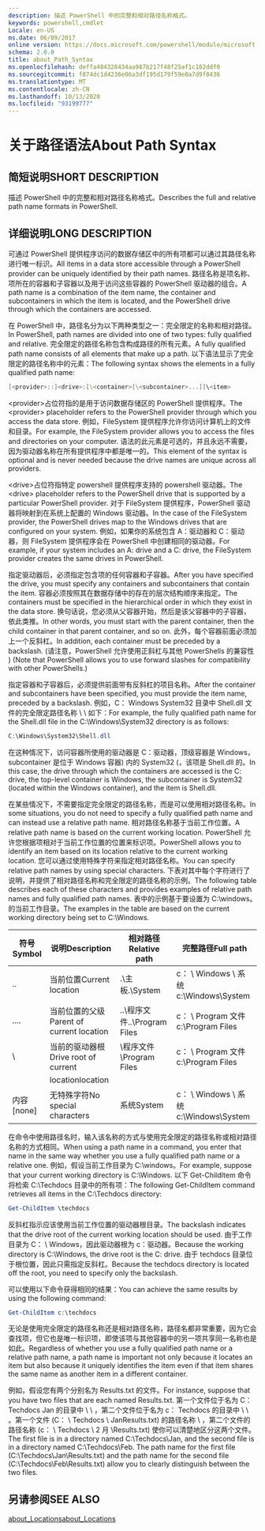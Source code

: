 ```yaml
---
description: 描述 PowerShell 中的完整和相对路径名称格式。
keywords: powershell,cmdlet
Locale: en-US
ms.date: 06/09/2017
online version: https://docs.microsoft.com/powershell/module/microsoft.powershell.core/about/about_path_syntax?view=powershell-6&WT.mc_id=ps-gethelp
schema: 2.0.0
title: about_Path_Syntax
ms.openlocfilehash: deffa484328434aa987b217f48f25af1c182ddf0
ms.sourcegitcommit: f874dc1d4236e06a3df195d179f59e0a7d9f8436
ms.translationtype: MT
ms.contentlocale: zh-CN
ms.lasthandoff: 10/13/2020
ms.locfileid: "93199777"
---
```

# <a name="about-path-syntax"></a><span data-ttu-id="46409-104">关于路径语法</span><span class="sxs-lookup"><span data-stu-id="46409-104">About Path Syntax</span></span>

## <a name="short-description"></a><span data-ttu-id="46409-105">简短说明</span><span class="sxs-lookup"><span data-stu-id="46409-105">SHORT DESCRIPTION</span></span>
<span data-ttu-id="46409-106">描述 PowerShell 中的完整和相对路径名称格式。</span><span class="sxs-lookup"><span data-stu-id="46409-106">Describes the full and relative path name formats in  PowerShell.</span></span>

## <a name="long-description"></a><span data-ttu-id="46409-107">详细说明</span><span class="sxs-lookup"><span data-stu-id="46409-107">LONG DESCRIPTION</span></span>

<span data-ttu-id="46409-108">可通过 PowerShell 提供程序访问的数据存储区中的所有项都可以通过其路径名称进行唯一标识。</span><span class="sxs-lookup"><span data-stu-id="46409-108">All items in a data store accessible through a PowerShell provider can be uniquely identified by their path names.</span></span> <span data-ttu-id="46409-109">路径名称是项名称、项所在的容器和子容器以及用于访问这些容器的 PowerShell 驱动器的组合。</span><span class="sxs-lookup"><span data-stu-id="46409-109">A path name is a combination of the item name, the container and subcontainers in which the item is located, and the PowerShell drive through which the containers are accessed.</span></span>

<span data-ttu-id="46409-110">在 PowerShell 中，路径名分为以下两种类型之一：完全限定的名称和相对路径。</span><span class="sxs-lookup"><span data-stu-id="46409-110">In PowerShell, path names are divided into one of two types: fully qualified and relative.</span></span> <span data-ttu-id="46409-111">完全限定的路径名称包含构成路径的所有元素。</span><span class="sxs-lookup"><span data-stu-id="46409-111">A fully qualified path name consists of all elements that make up a path.</span></span> <span data-ttu-id="46409-112">以下语法显示了完全限定的路径名称中的元素：</span><span class="sxs-lookup"><span data-stu-id="46409-112">The following syntax shows the elements in a fully qualified path name:</span></span>

```powershell
[<provider>::]<drive>:[\<container>[\<subcontainer>...]]\<item>
```

<span data-ttu-id="46409-113">\<provider\>占位符指的是用于访问数据存储区的 PowerShell 提供程序。</span><span class="sxs-lookup"><span data-stu-id="46409-113">The \<provider\> placeholder refers to the PowerShell provider through which you access the data store.</span></span> <span data-ttu-id="46409-114">例如，FileSystem 提供程序允许你访问计算机上的文件和目录。</span><span class="sxs-lookup"><span data-stu-id="46409-114">For example, the FileSystem provider allows you to access the files and directories on your computer.</span></span> <span data-ttu-id="46409-115">语法的此元素是可选的，并且永远不需要，因为驱动器名称在所有提供程序中都是唯一的。</span><span class="sxs-lookup"><span data-stu-id="46409-115">This element of the syntax is optional and is never needed because the drive names are unique across all providers.</span></span>

<span data-ttu-id="46409-116">\<drive\>占位符指特定 powershell 提供程序支持的 powershell 驱动器。</span><span class="sxs-lookup"><span data-stu-id="46409-116">The \<drive\> placeholder refers to the PowerShell drive that is supported by a particular PowerShell provider.</span></span> <span data-ttu-id="46409-117">对于 FileSystem 提供程序，PowerShell 驱动器将映射到在系统上配置的 Windows 驱动器。</span><span class="sxs-lookup"><span data-stu-id="46409-117">In the case of the FileSystem provider, the PowerShell drives map to the Windows drives that are configured on your system.</span></span> <span data-ttu-id="46409-118">例如，如果你的系统包含 A：驱动器和 C：驱动器，则 FileSystem 提供程序会在 PowerShell 中创建相同的驱动器。</span><span class="sxs-lookup"><span data-stu-id="46409-118">For example, if your system includes an A: drive and a C: drive, the FileSystem provider creates the same drives in PowerShell.</span></span>

<span data-ttu-id="46409-119">指定驱动器后，必须指定包含项的任何容器和子容器。</span><span class="sxs-lookup"><span data-stu-id="46409-119">After you have specified the drive, you must specify any containers and subcontainers that contain the item.</span></span> <span data-ttu-id="46409-120">容器必须按照其在数据存储中的存在的层次结构顺序来指定。</span><span class="sxs-lookup"><span data-stu-id="46409-120">The containers must be specified in the hierarchical order in which they exist in the data store.</span></span> <span data-ttu-id="46409-121">换句话说，您必须从父容器开始，然后是该父容器中的子容器，依此类推。</span><span class="sxs-lookup"><span data-stu-id="46409-121">In other words, you must start with the parent container, then the child container in that parent container, and so on.</span></span> <span data-ttu-id="46409-122">此外，每个容器前面必须加上一个反斜杠。</span><span class="sxs-lookup"><span data-stu-id="46409-122">In addition, each container must be preceded by a backslash.</span></span> <span data-ttu-id="46409-123"> (请注意，PowerShell 允许使用正斜杠与其他 PowerShells 的兼容性 ) </span><span class="sxs-lookup"><span data-stu-id="46409-123">(Note that PowerShell allows you to use forward slashes for compatibility with other PowerShells.)</span></span>

<span data-ttu-id="46409-124">指定容器和子容器后，必须提供前面带有反斜杠的项目名称。</span><span class="sxs-lookup"><span data-stu-id="46409-124">After the container and subcontainers have been specified, you must provide the item name, preceded by a backslash.</span></span> <span data-ttu-id="46409-125">例如，C： Windows System32 目录中 Shell.dll 文件的完全限定路径名称 \\ \\ 如下：</span><span class="sxs-lookup"><span data-stu-id="46409-125">For example, the fully qualified path name for the Shell.dll file in the C:\\Windows\\System32 directory is as follows:</span></span>

```powershell
C:\Windows\System32\Shell.dll
```

<span data-ttu-id="46409-126">在这种情况下，访问容器所使用的驱动器是 C：驱动器，顶级容器是 Windows，subcontainer 是位于 Windows 容器) 内的 System32 (，该项是 Shell.dll 的。</span><span class="sxs-lookup"><span data-stu-id="46409-126">In this case, the drive through which the containers are accessed is the C: drive, the top-level container is Windows, the subcontainer is System32 (located within the Windows container), and the item is Shell.dll.</span></span>

<span data-ttu-id="46409-127">在某些情况下，不需要指定完全限定的路径名称，而是可以使用相对路径名称。</span><span class="sxs-lookup"><span data-stu-id="46409-127">In some situations, you do not need to specify a fully qualified path name and can instead use a relative path name.</span></span> <span data-ttu-id="46409-128">相对路径名称基于当前工作位置。</span><span class="sxs-lookup"><span data-stu-id="46409-128">A relative path name is based on the current working location.</span></span> <span data-ttu-id="46409-129">PowerShell 允许您根据项相对于当前工作位置的位置来标识项。</span><span class="sxs-lookup"><span data-stu-id="46409-129">PowerShell allows you to identify an item based on its location relative to the current working location.</span></span> <span data-ttu-id="46409-130">您可以通过使用特殊字符来指定相对路径名称。</span><span class="sxs-lookup"><span data-stu-id="46409-130">You can specify relative path names by using special characters.</span></span> <span data-ttu-id="46409-131">下表对其中每个字符进行了说明，并提供了相对路径名称和完全限定的路径名称的示例。</span><span class="sxs-lookup"><span data-stu-id="46409-131">The following table describes each of these characters and provides examples of relative path names and fully qualified path names.</span></span> <span data-ttu-id="46409-132">表中的示例基于要设置为 C:\windows。的当前工作目录。</span><span class="sxs-lookup"><span data-stu-id="46409-132">The examples in the table are based on the current working directory being set to C:\Windows.</span></span>

|<span data-ttu-id="46409-133">符号</span><span class="sxs-lookup"><span data-stu-id="46409-133">Symbol</span></span>|<span data-ttu-id="46409-134">说明</span><span class="sxs-lookup"><span data-stu-id="46409-134">Description</span></span>               |<span data-ttu-id="46409-135">相对路径</span><span class="sxs-lookup"><span data-stu-id="46409-135">Relative path</span></span>    |<span data-ttu-id="46409-136">完整路径</span><span class="sxs-lookup"><span data-stu-id="46409-136">Full path</span></span>          |
|------|--------------------------|-----------------|-------------------|
|<span data-ttu-id="46409-137">.</span><span class="sxs-lookup"><span data-stu-id="46409-137">.</span></span>     |<span data-ttu-id="46409-138">当前位置</span><span class="sxs-lookup"><span data-stu-id="46409-138">Current location</span></span>          |<span data-ttu-id="46409-139">.\\主板</span><span class="sxs-lookup"><span data-stu-id="46409-139">.\\System</span></span>        |<span data-ttu-id="46409-140">c： \\ Windows \\ 系统</span><span class="sxs-lookup"><span data-stu-id="46409-140">c:\\Windows\\System</span></span>|
|<span data-ttu-id="46409-141">..</span><span class="sxs-lookup"><span data-stu-id="46409-141">..</span></span>    |<span data-ttu-id="46409-142">当前位置的父级</span><span class="sxs-lookup"><span data-stu-id="46409-142">Parent of current location</span></span>|<span data-ttu-id="46409-143">..\\程序文件</span><span class="sxs-lookup"><span data-stu-id="46409-143">..\\Program Files</span></span>|<span data-ttu-id="46409-144">c： \\ Program 文件</span><span class="sxs-lookup"><span data-stu-id="46409-144">c:\\Program Files</span></span>  |
|\     |<span data-ttu-id="46409-145">当前的驱动器根</span><span class="sxs-lookup"><span data-stu-id="46409-145">Drive root of current</span></span>     |<span data-ttu-id="46409-146">\\程序文件</span><span class="sxs-lookup"><span data-stu-id="46409-146">\\Program Files</span></span>  |<span data-ttu-id="46409-147">c： \\ Program 文件</span><span class="sxs-lookup"><span data-stu-id="46409-147">c:\\Program Files</span></span>  |
|      |<span data-ttu-id="46409-148">location</span><span class="sxs-lookup"><span data-stu-id="46409-148">location</span></span>                  |                 |                   |
|<span data-ttu-id="46409-149">内容</span><span class="sxs-lookup"><span data-stu-id="46409-149">[none]</span></span>|<span data-ttu-id="46409-150">无特殊字符</span><span class="sxs-lookup"><span data-stu-id="46409-150">No special characters</span></span>     |<span data-ttu-id="46409-151">系统</span><span class="sxs-lookup"><span data-stu-id="46409-151">System</span></span>           |<span data-ttu-id="46409-152">c： \\ Windows \\ 系统</span><span class="sxs-lookup"><span data-stu-id="46409-152">c:\\Windows\\System</span></span>|

<span data-ttu-id="46409-153">在命令中使用路径名时，输入该名称的方式与使用完全限定的路径名称或相对路径名称的方式相同。</span><span class="sxs-lookup"><span data-stu-id="46409-153">When using a path name in a command, you enter that name in the same way whether you use a fully qualified path name or a relative one.</span></span> <span data-ttu-id="46409-154">例如，假设当前工作目录为 C:\windows。</span><span class="sxs-lookup"><span data-stu-id="46409-154">For example, suppose that your current working directory is C:\Windows.</span></span> <span data-ttu-id="46409-155">以下 Get-ChildItem 命令将检索 C:\Techdocs 目录中的所有项：</span><span class="sxs-lookup"><span data-stu-id="46409-155">The following Get-ChildItem command retrieves all items in the C:\Techdocs directory:</span></span>

```powershell
Get-ChildItem \techdocs
```

<span data-ttu-id="46409-156">反斜杠指示应该使用当前工作位置的驱动器根目录。</span><span class="sxs-lookup"><span data-stu-id="46409-156">The backslash indicates that the drive root of the current working location should be used.</span></span> <span data-ttu-id="46409-157">由于工作目录为 C： \\ Windows，因此驱动器根为 c：驱动器。</span><span class="sxs-lookup"><span data-stu-id="46409-157">Because the working directory is C:\\Windows, the drive root is the C: drive.</span></span> <span data-ttu-id="46409-158">由于 techdocs 目录位于根位置，因此只需指定反斜杠。</span><span class="sxs-lookup"><span data-stu-id="46409-158">Because the techdocs directory is located off the root, you need to specify only the backslash.</span></span>

<span data-ttu-id="46409-159">可以使用以下命令获得相同的结果：</span><span class="sxs-lookup"><span data-stu-id="46409-159">You can achieve the same results by using the following command:</span></span>

```powershell
Get-ChildItem c:\techdocs
```

<span data-ttu-id="46409-160">无论是使用完全限定的路径名称还是相对路径名称，路径名都非常重要，因为它会查找项，但它也是唯一标识项，即使该项与其他容器中的另一项共享同一名称也是如此。</span><span class="sxs-lookup"><span data-stu-id="46409-160">Regardless of whether you use a fully qualified path name or a relative path name, a path name is important not only because it locates an item but also because it uniquely identifies the item even if that item shares the same name as another item in a different container.</span></span>

<span data-ttu-id="46409-161">例如，假设您有两个分别名为 Results.txt 的文件。</span><span class="sxs-lookup"><span data-stu-id="46409-161">For instance, suppose that you have two files that are each named Results.txt.</span></span>
<span data-ttu-id="46409-162">第一个文件位于名为 C： Techdocs Jan 的目录中 \\ \\ ，第二个文件位于名为 c： Techdocs 的目录中 \\ \\ 。第一个文件 (C： \\ Techdocs \\ JanResults.txt) 的路径名称 \\ ，第二个文件的路径名称 (c： \\ Techdocs \\ 2 月 \\Results.txt) 使你可以清楚地区分这两个文件。</span><span class="sxs-lookup"><span data-stu-id="46409-162">The first file is in a directory named C:\\Techdocs\\Jan, and the second file is in a directory named C:\\Techdocs\\Feb. The path name for the first file (C:\\Techdocs\\Jan\\Results.txt) and the path name for the second file (C:\\Techdocs\\Feb\\Results.txt) allow you to clearly distinguish between the two files.</span></span>

## <a name="see-also"></a><span data-ttu-id="46409-163">另请参阅</span><span class="sxs-lookup"><span data-stu-id="46409-163">SEE ALSO</span></span>

[<span data-ttu-id="46409-164">about_Locations</span><span class="sxs-lookup"><span data-stu-id="46409-164">about_Locations</span></span>](about_Locations.md)
